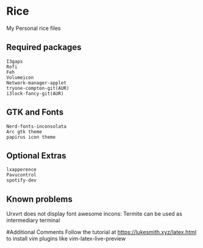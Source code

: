 # Rice 
My Personal rice files

## Required packages
    I3gaps
    Rofi 
    Feh
    Volumeicon
    Network-manager-applet
    tryone-compton-git(AUR)
    i3lock-fancy-git(AUR)
## GTK and Fonts 
    Nerd-fonts-inconsolata 
    Arc gtk theme
    papirus icon theme    
## Optional Extras
    lxapperence
    Pavucontrol 
    spotify-dev 


## Known problems 
Urxvrt does not display font awesome incons:
    Termite can be used as intermediary terminal  

#Additional Comments 
Follow the tutorial at https://lukesmith.xyz/latex.html to install vim plugins like vim-latex-live-preview
